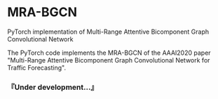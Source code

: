 # MRA-BGCN
PyTorch implementation of Multi-Range Attentive Bicomponent Graph Convolutional Network

The PyTorch code implements the MRA-BGCN of the AAAI2020 paper "Multi-Range Attentive Bicomponent Graph Convolutional Network for Traffic Forecasting".

### 『Under development...』
